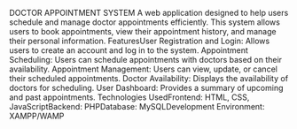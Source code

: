 DOCTOR APPOINTMENT SYSTEM 
A web application designed to help users schedule and manage doctor appointments efficiently. This system allows users to book appointments, view their appointment history, and manage their personal information.
FeaturesUser Registration and Login: Allows users to create an account and log in to the system.
Appointment Scheduling: Users can schedule appointments with doctors based on their availability.
Appointment Management: Users can view, update, or cancel their scheduled appointments.
Doctor Availability: Displays the availability of doctors for scheduling.
User Dashboard: Provides a summary of upcoming and past appointments.
Technologies UsedFrontend: HTML, CSS, JavaScriptBackend: PHPDatabase: MySQLDevelopment Environment: XAMPP/WAMP
